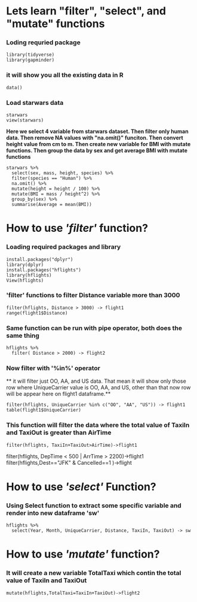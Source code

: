 # Lets learn  "filter", "select", and "mutate" functions

### Loding requried package
```
library(tidyverse)
library(gapminder)
```

### it will show you all the existing data in R
```
data()
```

### Load starwars data
```
starwars
view(starwars)

```


**Here we select 4 variable from starwars dataset. Then filter only human data. Then remove NA values with "na.omit()" funciton. Then convert height value from cm to m. Then create new variable for BMI with mutate functions. Then group the data by sex and get average BMI with mutate functions**
```
starwars %>%
  select(sex, mass, height, species) %>%
  filter(species == "Human") %>%
  na.omit() %>%
  mutate(height = height / 100) %>%
  mutate(BMI = mass / height^2) %>%
  group_by(sex) %>%
  summarise(Average = mean(BMI))
```

# How to use *'filter'* function?

### Loading required packages and library
```
install.packages("dplyr")
library(dplyr)
install.packages("hflights")
library(hflights)
View(hflights)
```

### 'filter' functions to filter Distance variable more than 3000
```
filter(hflights, Distance > 3000) -> flight1
range(flight1$Distance)
```

### Same function can be run with pipe operator, both does the same thing
```
hflights %>%
  filter( Distance > 2000) -> flight2
```


### Now filter with '%in%' operator
** it will filter just OO, AA, and US data. That mean it will show only those row where UniqueCarrier value is OO, AA, and US, other than that now row will be appear here on flight1 dataframe.**

```
filter(hflights, UniqueCarrier %in% c("OO", "AA", "US")) -> flight1
table(flight1$UniqueCarrier)
```

### This function will filter the data where the total value of TaxiIn and TaxiOut is greater than AirTime
```
filter(hflights, TaxiIn+TaxiOut>AirTime)->flight1
```

filter(hflights, DepTime < 500 | ArrTime > 2200)->flight1
filter(hflights,Dest=="JFK" & Cancelled==1 )->flight



# How to use *'select'* Function?
### Using Select function to extract some specific variable and render into new dataframe 'sw'
```
hflights %>%
  select(Year, Month, UniqueCarrier, Distance, TaxiIn, TaxiOut) -> sw
```




# How to use *'mutate'* function?

### It will create a new variable TotalTaxi which contin the total value of TaxiIn and TaxiOut
```
mutate(hflights,TotalTaxi=TaxiIn+TaxiOut)->flight2
```








